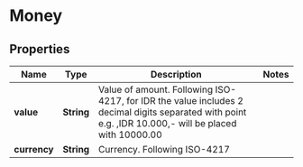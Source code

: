 

# Money


## Properties

| Name | Type | Description | Notes |
|------------ | ------------- | ------------- | -------------|
|**value** | **String** | Value of amount. Following ISO-4217, for IDR the value includes 2 decimal digits separated with point e.g. ,IDR 10.000,- will be placed with 10000.00 |  |
|**currency** | **String** | Currency. Following ISO-4217 |  |




